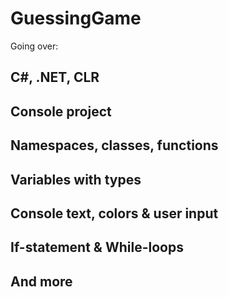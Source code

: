 # GuessingGame
Going over:

## C#, .NET, CLR

## Console project

## Namespaces, classes, functions

## Variables with types

## Console text, colors & user input

## If-statement & While-loops

## And more

